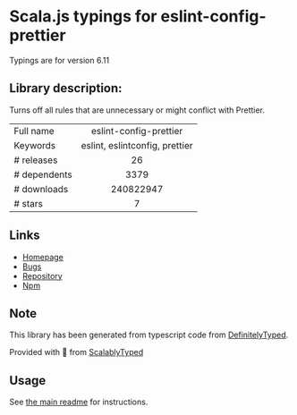 
# Scala.js typings for eslint-config-prettier

Typings are for version 6.11

## Library description:
Turns off all rules that are unnecessary or might conflict with Prettier.

|                    |                 |
| ------------------ | :-------------: |
| Full name          | eslint-config-prettier |
| Keywords           | eslint, eslintconfig, prettier |
| # releases         | 26 |
| # dependents       | 3379 |
| # downloads        | 240822947 |
| # stars            | 7 |

## Links
- [Homepage](https://github.com/prettier/eslint-config-prettier#readme)
- [Bugs](https://github.com/prettier/eslint-config-prettier/issues)
- [Repository](https://github.com/prettier/eslint-config-prettier)
- [Npm](https://www.npmjs.com/package/eslint-config-prettier)
    


## Note
This library has been generated from typescript code from [DefinitelyTyped](https://definitelytyped.org).

Provided with :purple_heart: from [ScalablyTyped](https://github.com/oyvindberg/ScalablyTyped)

## Usage
See [the main readme](../../readme.md) for instructions.


